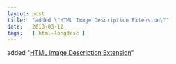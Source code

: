 ```yaml
---
layout: post
title:  "added \"HTML Image Description Extension\""
date:   2013-03-12
tags:   [ html-longdesc ]
---
```


added "[HTML Image Description Extension](/spec/html-longdesc)"

